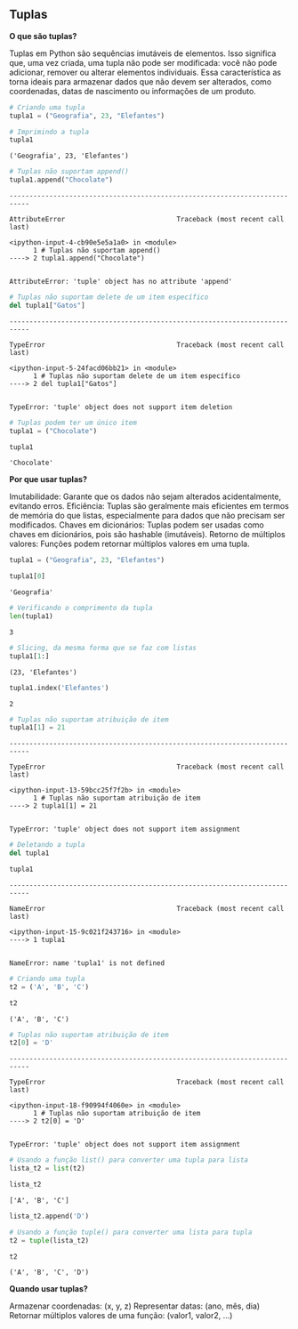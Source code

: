 ## Tuplas

**O que são tuplas?**

Tuplas em Python são sequências imutáveis de elementos. Isso significa que, uma vez criada, uma tupla não pode ser modificada: você não pode adicionar, remover ou alterar elementos individuais. Essa característica as torna ideais para armazenar dados que não devem ser alterados, como coordenadas, datas de nascimento ou informações de um produto.


```python
# Criando uma tupla
tupla1 = ("Geografia", 23, "Elefantes")
```


```python
# Imprimindo a tupla
tupla1
```




    ('Geografia', 23, 'Elefantes')




```python
# Tuplas não suportam append()
tupla1.append("Chocolate")   
```


    ---------------------------------------------------------------------------

    AttributeError                            Traceback (most recent call last)

    <ipython-input-4-cb90e5e5a1a0> in <module>
          1 # Tuplas não suportam append()
    ----> 2 tupla1.append("Chocolate")
    

    AttributeError: 'tuple' object has no attribute 'append'



```python
# Tuplas não suportam delete de um item específico
del tupla1["Gatos"]  
```


    ---------------------------------------------------------------------------

    TypeError                                 Traceback (most recent call last)

    <ipython-input-5-24facd06bb21> in <module>
          1 # Tuplas não suportam delete de um item específico
    ----> 2 del tupla1["Gatos"]
    

    TypeError: 'tuple' object does not support item deletion



```python
# Tuplas podem ter um único item
tupla1 = ("Chocolate")
```


```python
tupla1
```




    'Chocolate'



**Por que usar tuplas?**

Imutabilidade: Garante que os dados não sejam alterados acidentalmente, evitando erros.
Eficiência: Tuplas são geralmente mais eficientes em termos de memória do que listas, especialmente para dados que não precisam ser modificados.
Chaves em dicionários: Tuplas podem ser usadas como chaves em dicionários, pois são hashable (imutáveis).
Retorno de múltiplos valores: Funções podem retornar múltiplos valores em uma tupla.


```python
tupla1 = ("Geografia", 23, "Elefantes")
```


```python
tupla1[0]
```




    'Geografia'




```python
# Verificando o comprimento da tupla
len(tupla1)
```




    3




```python
# Slicing, da mesma forma que se faz com listas
tupla1[1:]
```




    (23, 'Elefantes')




```python
tupla1.index('Elefantes')
```




    2




```python
# Tuplas não suportam atribuição de item
tupla1[1] = 21
```


    ---------------------------------------------------------------------------

    TypeError                                 Traceback (most recent call last)

    <ipython-input-13-59bcc25f7f2b> in <module>
          1 # Tuplas não suportam atribuição de item
    ----> 2 tupla1[1] = 21
    

    TypeError: 'tuple' object does not support item assignment



```python
# Deletando a tupla
del tupla1
```


```python
tupla1
```


    ---------------------------------------------------------------------------

    NameError                                 Traceback (most recent call last)

    <ipython-input-15-9c021f243716> in <module>
    ----> 1 tupla1
    

    NameError: name 'tupla1' is not defined



```python
# Criando uma tupla
t2 = ('A', 'B', 'C')
```


```python
t2
```




    ('A', 'B', 'C')




```python
# Tuplas não suportam atribuição de item
t2[0] = 'D'
```


    ---------------------------------------------------------------------------

    TypeError                                 Traceback (most recent call last)

    <ipython-input-18-f90994f4060e> in <module>
          1 # Tuplas não suportam atribuição de item
    ----> 2 t2[0] = 'D'
    

    TypeError: 'tuple' object does not support item assignment



```python
# Usando a função list() para converter uma tupla para lista
lista_t2 = list(t2)
```


```python
lista_t2
```




    ['A', 'B', 'C']




```python
lista_t2.append('D')
```


```python
# Usando a função tuple() para converter uma lista para tupla
t2 = tuple(lista_t2)
```


```python
t2
```




    ('A', 'B', 'C', 'D')



**Quando usar tuplas?**

Armazenar coordenadas: (x, y, z)
Representar datas: (ano, mês, dia)
Retornar múltiplos valores de uma função: (valor1, valor2, ...)
